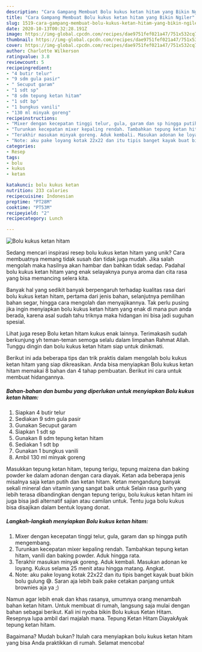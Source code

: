 ```yaml
---
description: "Cara Gampang Membuat Bolu kukus ketan hitam yang Bikin Ngiler"
title: "Cara Gampang Membuat Bolu kukus ketan hitam yang Bikin Ngiler"
slug: 1519-cara-gampang-membuat-bolu-kukus-ketan-hitam-yang-bikin-ngiler
date: 2020-10-13T00:32:28.191Z
image: https://img-global.cpcdn.com/recipes/dae9751fef021a47/751x532cq70/bolu-kukus-ketan-hitam-foto-resep-utama.jpg
thumbnail: https://img-global.cpcdn.com/recipes/dae9751fef021a47/751x532cq70/bolu-kukus-ketan-hitam-foto-resep-utama.jpg
cover: https://img-global.cpcdn.com/recipes/dae9751fef021a47/751x532cq70/bolu-kukus-ketan-hitam-foto-resep-utama.jpg
author: Charlotte Wilkerson
ratingvalue: 3.8
reviewcount: 5
recipeingredient:
- "4 butir telur"
- "9 sdm gula pasir"
- " Secuput garam"
- "1 sdt sp"
- "8 sdm tepung ketan hitam"
- "1 sdt bp"
- "1 bungkus vanili"
- "130 ml minyak goreng"
recipeinstructions:
- "Mixer dengan kecepatan tinggi telur, gula, garam dan sp hingga putih mengembang."
- "Turunkan kecepatan mixer kepaling rendah. Tambahkan tepung ketan hitam, vanili dan baking powder. Aduk hingga rata."
- "Terakhir masukan minyak goreng. Aduk kembali. Masukan adonan ke loyang. Kukus selama 25 menit atau hingga matang. Angkat."
- "Note: aku pake loyang kotak 22x22 dan itu tipis banget kayak buat bikin bolu gulung 😅. Saran aja lebih baik pake cetakan panjang untuk brownies aja ya ;)"
categories:
- Resep
tags:
- bolu
- kukus
- ketan

katakunci: bolu kukus ketan 
nutrition: 233 calories
recipecuisine: Indonesian
preptime: "PT28M"
cooktime: "PT53M"
recipeyield: "2"
recipecategory: Lunch

---
```



![Bolu kukus ketan hitam](https://img-global.cpcdn.com/recipes/dae9751fef021a47/751x532cq70/bolu-kukus-ketan-hitam-foto-resep-utama.jpg)

Sedang mencari inspirasi resep bolu kukus ketan hitam yang unik? Cara membuatnya memang tidak susah dan tidak juga mudah. Jika salah mengolah maka hasilnya akan hambar dan bahkan tidak sedap. Padahal bolu kukus ketan hitam yang enak selayaknya punya aroma dan cita rasa yang bisa memancing selera kita.

Banyak hal yang sedikit banyak berpengaruh terhadap kualitas rasa dari bolu kukus ketan hitam, pertama dari jenis bahan, selanjutnya pemilihan bahan segar, hingga cara mengolah dan menyajikannya. Tak perlu pusing jika ingin menyiapkan bolu kukus ketan hitam yang enak di mana pun anda berada, karena asal sudah tahu triknya maka hidangan ini bisa jadi suguhan spesial.

Lihat juga resep Bolu ketan hitam kukus enak lainnya. Terimakasih sudah berkunjung yh teman-teman semoga selalu dalam limpahan Rahmat Allah. Tunggu dingin dan bolu kukus ketan hitam siap untuk dinikmati.


Berikut ini ada beberapa tips dan trik praktis dalam mengolah bolu kukus ketan hitam yang siap dikreasikan. Anda bisa menyiapkan Bolu kukus ketan hitam memakai 8 bahan dan 4 tahap pembuatan. Berikut ini cara untuk membuat hidangannya.

<!--inarticleads1-->

##### Bahan-bahan dan bumbu yang diperlukan untuk menyiapkan Bolu kukus ketan hitam:

1. Siapkan 4 butir telur
1. Sediakan 9 sdm gula pasir
1. Gunakan  Secuput garam
1. Siapkan 1 sdt sp
1. Gunakan 8 sdm tepung ketan hitam
1. Sediakan 1 sdt bp
1. Gunakan 1 bungkus vanili
1. Ambil 130 ml minyak goreng


Masukkan tepung ketan hitam, tepung terigu, tepung maizena dan baking powder ke dalam adonan dengan cara diayak. Ketan ada beberapa jenis misalnya saja ketan putih dan ketan hitam. Ketan mengandung banyak sekali mineral dan vitamin yang sangat baik untuk Selain rasa gurih yang lebih terasa dibandingkan dengan tepung terigu, bolu kukus ketan hitam ini juga bisa jadi alternatif sajian atau camilan untuk. Tentu juga bolu kukus bisa disajikan dalam bentuk loyang donat. 

<!--inarticleads2-->

##### Langkah-langkah menyiapkan Bolu kukus ketan hitam:

1. Mixer dengan kecepatan tinggi telur, gula, garam dan sp hingga putih mengembang.
1. Turunkan kecepatan mixer kepaling rendah. Tambahkan tepung ketan hitam, vanili dan baking powder. Aduk hingga rata.
1. Terakhir masukan minyak goreng. Aduk kembali. Masukan adonan ke loyang. Kukus selama 25 menit atau hingga matang. Angkat.
1. Note: aku pake loyang kotak 22x22 dan itu tipis banget kayak buat bikin bolu gulung 😅. Saran aja lebih baik pake cetakan panjang untuk brownies aja ya ;)


Namun agar lebih enak dan khas rasanya, umumnya orang menambah bahan ketan hitam. Untuk membuat di rumah, langsung saja mulai dengan bahan sebagai berikut. Kali ini nyoba bikin Bolu kukus Ketan Hitam. Resepnya lupa ambil dari majalah mana. Tepung Ketan Hitam DiayakAyak tepung ketan hitam. 

Bagaimana? Mudah bukan? Itulah cara menyiapkan bolu kukus ketan hitam yang bisa Anda praktikkan di rumah. Selamat mencoba!
